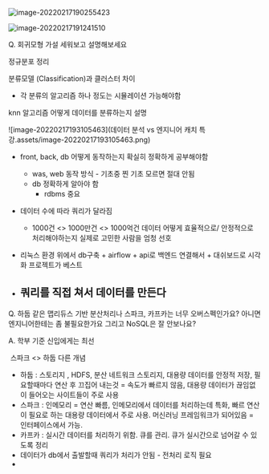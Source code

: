 ![image-20220217190255423](C:\Users\ftsv2\AppData\Roaming\Typora\typora-user-images\image-20220217190255423.png)





![image-20220217191241510](C:\Users\ftsv2\AppData\Roaming\Typora\typora-user-images\image-20220217191241510.png)

Q. 회귀모형 가설 세워보고 설명해보세요

정규분포 정리

분류모델 (Classification)과 클러스터 차이

- 각 분류의 알고리즘 하나 정도는 시뮬레이션 가능해야함

knn 알고리즘 어떻게 데이터를 분류하는지 설명



![image-20220217193105463](데이터 분석 vs 엔지니어 캐치 특강.assets/image-20220217193105463.png)

- front, back, db 어떻게 동작하는지 확실히 정확하게 공부해야함
  - was, web 동작 방식 - 기초중 찐 기초 모르면 절대 안됨
  - db 정확하게 알아야 함
    -  rdbms 중요
- 데이터 수에 따라 쿼리가 달라짐
  - 1000건 <> 1000만건 <> 1000억건 데이터 어떻게 효율적으로/ 안정적으로 처리해야하는지 실제로 고민한 사람을 엄청 선호

- 리눅스 환경 위에서 db구축 + airflow + api로 백엔드 연결해서 + 대쉬보드로 시각화 프로젝트가 베스트
- 쿼리를 직접 쳐서 데이터를 만든다
  - 

Q. 하둡 같은 맵리듀스 기반 분산처리나 스파크, 카프카는 너무 오버스펙인가요? 아니면 엔지니어한테는 좀 불필요한가요 그리고 NoSQL은 잘 안보나요?

A. 학부 기준 신입에게는 최선

​	스파크 <> 하둡 다른 개념

- 하둡 : 스토리지 , HDFS, 분산 네트워크 스토리지, 대용량 데이터를 안정적 저장, 필요할때마다 연산 후 끄집어 내는것 = 속도가 빠르지 않음, 대용량 데이터가 끊임없이 들어오는 사이트들이 주로 사용
- 스파크 : 인메모리 = 연산 빠름, 인메모리에서 데이터를 처리하는데 특화, 빠르 연산이 필요로 하는 대용량 데이터에서 주로 사용. 머신러닝 프레임워크가 되어있음 = 인터페이스에서 가능. 
- 카프카 : 실시간 데이터를 처리하기 위함. 큐를 관리. 큐가 실시간으로 넘어갈 수 있도록 정리
- 데이터가 db에서 출발할때 쿼리가 처리가 안됨 - 전처리 로직 필요
-  